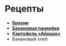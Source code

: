 # Рецепты 

- [**Брауни**](brownie.md)
- [**Банановые панкейки**](bananovie_pankejki.md)
- [**Картофель «Айдахо»**](idaho.md)
- Банановый хлеб

